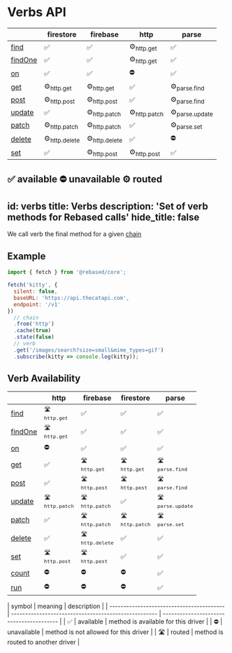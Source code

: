 # Verbs API

|                                                                                                                      | firestore               | firebase                | http                   | parse                    |
| -------------------------------------------------------------------------------------------------------------------- | ----------------------- | ----------------------- | ---------------------- | ------------------------ |
| <a href="https://docs.reative.dev/core/api/#records-find-observable-less-than-t-greater-than">find</a>               | ✅                       | ✅                       | ⚙<sub>http.get</sub>   | ✅                        |
| <a href="https://docs.reative.dev/core/api/#records-findone-observable-less-than-t-greater-than">findOne</a>         | ✅                       | ✅                       | ⚙<sub>http.get</sub>   | ✅                        |
| <a href="https://docs.reative.dev/core/api/#records-on-observable-less-than-t-greater-than">on</a>                   | ✅                       | ✅                       | ⛔️                     | ✅                        |
| <a href="https://docs.reative.dev/core/api/#records-get-path-observable-less-than-t-greater-than">get</a>            | ⚙<sub>http.get</sub>    | ⚙<sub>http.get</sub>    | ✅                      | ⚙<sub>parse.find</sub>   |
| <a href="https://docs.reative.dev/core/api/#records-post-path-body-observable-less-than-t-greater-than">post</a>     | ⚙<sub>http.post</sub>   | ⚙<sub>http.post</sub>   | ✅                      | ⚙<sub>parse.find</sub>   |
| <a href="https://docs.reative.dev/core/api/#records-update-data-observable-less-than-t-greater-than">update</a>      | ✅                       | ⚙<sub>http.patch</sub>  | ⚙<sub>http.patch</sub> | ⚙<sub>parse.update</sub> |
| <a href="https://docs.reative.dev/core/api/#records-patch-path-body-observable-less-than-t-greater-than">patch</a>   | ⚙<sub>http.patch</sub>  | ⚙<sub>http.patch</sub>  | ✅                      | ⚙<sub>parse.set</sub>    |
| <a href="https://docs.reative.dev/core/api/#records-delete-path-body-observable-less-than-t-greater-than">delete</a> | ⚙<sub>http.delete</sub> | ⚙<sub>http.delete</sub> | ✅                      | ⛔️                       |
| <a href="https://docs.reative.dev/core/api/#records-set-data-options-observable-less-than-t-greater-than">set</a>    | ✅                       | ⚙<sub>http.post</sub>   | ⚙<sub>http.post</sub>  | ✅                        |


✅ available ⛔️ unavailable ⚙ routed
---
id: verbs
title: Verbs
description: 'Set of verb methods for Rebased calls'
hide_title: false
---

We call verb the final method for a given [chain](/core/chain)

## Example

```js
import { fetch } from '@rebased/core';

fetch('kitty', {
  silent: false,
  baseURL: 'https://api.thecatapi.com',
  endpoint: '/v1'
})
  // chain
  .from('http')
  .cache(true)
  .state(false)
  // verb
  .get('/images/search?size=small&mime_types=gif')
  .subscribe(kitty => console.log(kitty));
```











































































































## Verb Availability
|                                                     | http                                                           | firebase                                                        | firestore                                                      | parse                                                            |
| --------------------------------------------------- | -------------------------------------------------------------- | --------------------------------------------------------------- | -------------------------------------------------------------- | ---------------------------------------------------------------- |
| <a href="/core/api#RebasedCore+find">find</a>       | <small className="block-center">🛣️ <br />`http.get`</small>   | <span className="block-center">✅</span>                         | <span className="block-center">✅</span>                        | <span className="block-center">✅</span>                          |
| <a href="/core/api#RebasedCore+findOne">findOne</a> | <small className="block-center">🛣️ <br />`http.get`</small>   | <span className="block-center">✅</span>                         | <span className="block-center">✅</span>                        | <span className="block-center">✅</span>                          |
| <a href="/core/api#RebasedCore+on">on</a>           | <span className="block-center">⛔️</span>                       | <span className="block-center">✅</span>                         | <span className="block-center">✅</span>                        | <span className="block-center">✅</span>                          |
| <a href="/core/api#RebasedCore+get">get</a>         | <span className="block-center">✅</span>                        | <small className="block-center">🛣️ <br />`http.get`</small>    | <small className="block-center">🛣️ <br />`http.get`</small>   | <small className="block-center">🛣️ <br />`parse.find`</small>   |
| <a href="/core/api#RebasedCore+post">post</a>       | <span className="block-center">✅</span>                        | <small className="block-center">🛣️ <br />`http.post`</small>   | <small className="block-center">🛣️ <br />`http.post`</small>  | <small className="block-center">🛣️ <br />`parse.find`</small>   |
| <a href="/core/api#RebasedCore+update">update</a>   | <small className="block-center">🛣️ <br />`http.patch`</small> | <small className="block-center">🛣️ <br />`http.patch`</small>  | <span className="block-center">✅</span>                        | <small className="block-center">🛣️ <br />`parse.update`</small> |
| <a href="/core/api#RebasedCore+patch">patch</a>     | <span className="block-center">✅</span>                        | <small className="block-center">🛣️ <br />`http.patch`</small>  | <small className="block-center">🛣️ <br />`http.patch`</small> | <small className="block-center">🛣️ <br />`parse.set`</small>    |
| <a href="/core/api#RebasedCore+delete">delete</a>   | <span className="block-center">✅</span>                        | <small className="block-center">🛣️ <br />`http.delete`</small> | <span className="block-center">✅</span>                        | <span className="block-center">✅</span>                          |
| <a href="/core/api#RebasedCore+set">set</a>         | <small className="block-center">🛣️ <br />`http.post`</small>  | <small className="block-center">🛣️ <br />`http.post`</small>   | <span className="block-center">✅</span>                        | <span className="block-center">✅</span>                          |
| <a href="/core/api#RebasedCore+count">count</a>     | <span className="block-center">⛔️</span>                       | <span className="block-center">⛔️</span>                        | <span className="block-center">⛔️</span>                       | <span className="block-center">✅</span>                          |
| <a href="/core/api#RebasedCore+run">run</a>         | <span className="block-center">⛔️</span>                       | <span className="block-center">⛔️</span>                        | <span className="block-center">⛔️</span>                       | <span className="block-center">✅</span>                          |


<div className="availability">

| symbol                                    | meaning                                              | description                               |
| ----------------------------------------- | ---------------------------------------------------- | ---------------------- ------------------ |
| <span className="block-center">✅ </span> | <span className="block-center"> available </span>    | method is available for this driver   |
| <span className="block-center">⛔️ </span> | <span className="block-center"> unavailable </span>  | method is not allowed for this driver | 
| <span className="block-center">🛣️ </span> | <span className="block-center"> routed </span>       | method is routed to another driver    | 

</div>
